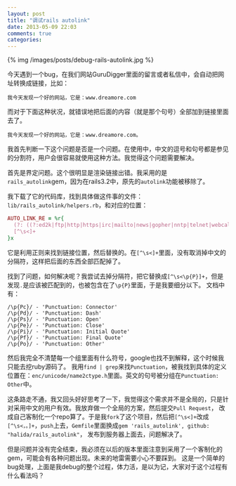 ```yaml
---
layout: post
title: "调试rails autolink"
date: 2013-05-09 22:03
comments: true
categories: 
---
```


{% img /images/posts/debug-rails-autolink.jpg %}

今天遇到一个bug，在我们网站GuruDigger里面的留言或者私信中，会自动把网址转换成链接，比如：


    我今天发现一个好的网站，它是：www.dreamore.com


而对于下面这种状况，就错误地把后面的内容（就是那个句号）全部加到链接里面去了。

    我今天发现一个好的网站，它是：www.dreamore.com。


我首先判断一下这个问题是否是一个问题。在使用中，中文的逗号和句号都是参见的分割符，用户会很容易就使用这种方法。我觉得这个问题需要解决。

首先是界定问题。这个很明显是渲染链接出错。我采用的是`rails_autolink`gem，因为在rails3.2中，原先的`autolink`功能被移除了。

我下载了它的代码库，找到具体做这件事的文件：`lib/rails_autolink/helpers.rb`，和对应的位置：

```ruby
AUTO_LINK_RE = %r{
  (?: ((?:ed2k|ftp|http|https|irc|mailto|news|gopher|nntp|telnet|webcal|xmpp|callto|feed|svn|urn|aim|rsync|tag|ssh|sftp|rtsp|afs|file):)// | www\. )
  [^\s<]+
}x
```

它是利用正则来找到链接位置，然后替换的。在`[^\s<]+`里面，没有取消掉中文的分隔符，这样把后面的东西全部匹配掉了。

找到了问题，如何解决呢？我尝试去掉分隔符，把它替换成`[^\s<\p{P}]+`，但是发现`.`是应该被匹配到的，也被包含在了`\p{P}`里面，于是我要细分以下。
文档中有：

    /\p{Pc}/ - 'Punctuation: Connector'
    /\p{Pd}/ - 'Punctuation: Dash'
    /\p{Ps}/ - 'Punctuation: Open'
    /\p{Pe}/ - 'Punctuation: Close'
    /\p{Pi}/ - 'Punctuation: Initial Quote'
    /\p{Pf}/ - 'Punctuation: Final Quote'
    /\p{Po}/ - 'Punctuation: Other'
    
然后我完全不清楚每一个组里面有什么符号，google也找不到解释，这个时候我只能去挖ruby源码了。
我用`find | grep`来找`Punctuation`，被我找到具体的定义位置在：`enc/unicode/name2ctype.h`里面。英文的句号被分组在`Punctuation: Other`中。

这条路走不通，我又回头好好思考了一下，我觉得这个需求并不是全局的，只是针对采用中文的用户有效。我放弃做一个全局的方案，然后提交`Pull Request`，
改成自己客制化一个repo算了。于是我`fork`了这个项目，然后把`[^\s<]+`改成`[^\s<，。]+`，`push`上去，`Gemfile`里面换成`gem 'rails_autolink', github: "halida/rails_autolink"`，
发布到服务器上面去，问题解决了。

但是问题并没有完全结束，我必须在以后的版本里面注意到采用了一个客制化的gem，可能会有各种问题出现。未来的地雷需要小心不要踩到。
这是一个简单的bug处理，上面是我debug的整个过程，体力活，是以为记，大家对于这个过程有什么看法吗？